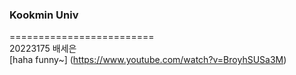 ### Kookmin Univ   

=========================   
20223175 배세은   
[haha funny~] (https://www.youtube.com/watch?v=BroyhSUSa3M)
